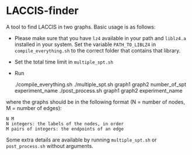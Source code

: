 # LACCIS-finder
A tool to find LACCIS in two graphs.
Basic usage is as follows:

- Please make sure that you have `lz4` available in your path
  and `liblz4.a` installed in your system. Set the variable
  `PATH_TO_LIBLZ4` in `compile_everything.sh` to the correct
  folder that contains that library.

- Set the total time limit in `multiple_spt.sh`

- Run


    ./compile_everything.sh
    ./multiple_spt.sh graph1 graph2 number_of_spt experiment_name
    ./post_process.sh graph1 graph2 experiment_name

where the graphs should be in the following format (N = number of nodes, M = number of edges):

    N M
    N integers: the labels of the nodes, in order
    M pairs of integers: the endpoints of an edge

Some extra details are available by running `multiple_spt.sh` or `post_process.sh` without arguments.
